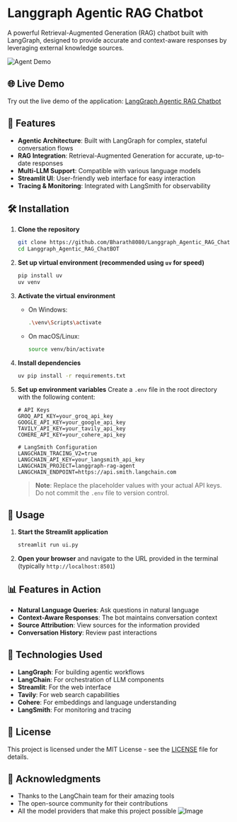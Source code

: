 # Langgraph Agentic RAG Chatbot

A powerful Retrieval-Augmented Generation (RAG) chatbot built with LangGraph, designed to provide accurate and context-aware responses by leveraging external knowledge sources.

![Agent Demo](https://github.com/Bharath8080/Langgraph_Agentic_RAG_ChatBOT/blob/main/assets/langgraph.gif)

## 🌐 Live Demo

Try out the live demo of the application: [LangGraph Agentic RAG Chatbot](https://langgraph-agentic-rag-chatbot.onrender.com)

## 🚀 Features

- **Agentic Architecture**: Built with LangGraph for complex, stateful conversation flows
- **RAG Integration**: Retrieval-Augmented Generation for accurate, up-to-date responses
- **Multi-LLM Support**: Compatible with various language models
- **Streamlit UI**: User-friendly web interface for easy interaction
- **Tracing & Monitoring**: Integrated with LangSmith for observability

## 🛠️ Installation

1. **Clone the repository**
   ```bash
   git clone https://github.com/Bharath8080/Langgraph_Agentic_RAG_ChatBOT.git
   cd Langgraph_Agentic_RAG_ChatBOT
   ```

2. **Set up virtual environment (recommended using `uv` for speed)**
   ```bash
   pip install uv
   uv venv
   ```

3. **Activate the virtual environment**
   - On Windows:
     ```bash
     .\venv\Scripts\activate
     ```
   - On macOS/Linux:
     ```bash
     source venv/bin/activate
     ```

4. **Install dependencies**
   ```bash
   uv pip install -r requirements.txt
   ```

5. **Set up environment variables**
   Create a `.env` file in the root directory with the following content:
   ```env
   # API Keys
   GROQ_API_KEY=your_groq_api_key
   GOOGLE_API_KEY=your_google_api_key
   TAVILY_API_KEY=your_tavily_api_key
   COHERE_API_KEY=your_cohere_api_key

   # LangSmith Configuration
   LANGCHAIN_TRACING_V2=true
   LANGCHAIN_API_KEY=your_langsmith_api_key
   LANGCHAIN_PROJECT=langgraph-rag-agent
   LANGCHAIN_ENDPOINT=https://api.smith.langchain.com
   ```

   > **Note**: Replace the placeholder values with your actual API keys. Do not commit the `.env` file to version control.

## 🚀 Usage

1. **Start the Streamlit application**
   ```bash
   streamlit run ui.py
   ```

2. **Open your browser** and navigate to the URL provided in the terminal (typically `http://localhost:8501`)

## 📊 Features in Action

- **Natural Language Queries**: Ask questions in natural language
- **Context-Aware Responses**: The bot maintains conversation context
- **Source Attribution**: View sources for the information provided
- **Conversation History**: Review past interactions

## 🤖 Technologies Used

- **LangGraph**: For building agentic workflows
- **LangChain**: For orchestration of LLM components
- **Streamlit**: For the web interface
- **Tavily**: For web search capabilities
- **Cohere**: For embeddings and language understanding
- **LangSmith**: For monitoring and tracing

## 📝 License

This project is licensed under the MIT License - see the [LICENSE](LICENSE) file for details.

## 🙏 Acknowledgments

- Thanks to the LangChain team for their amazing tools
- The open-source community for their contributions
- All the model providers that make this project possible
![Image](https://github.com/user-attachments/assets/dc5a4830-b992-41c1-a53e-7ce356813e09)
